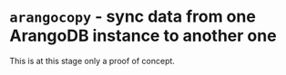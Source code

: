# `arangocopy` - sync data from one ArangoDB instance to another one

This is at this stage only a proof of concept.
